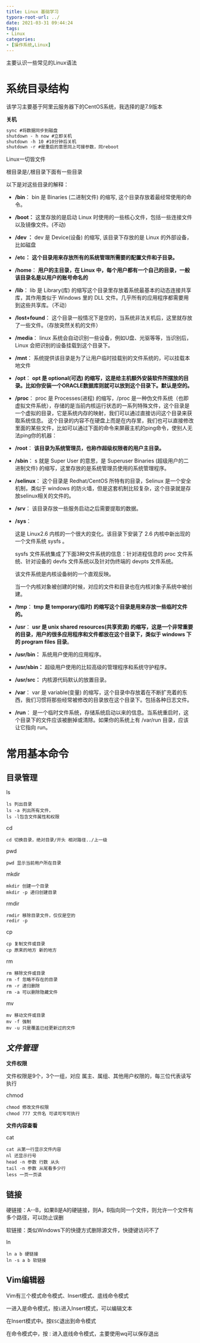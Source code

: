 ```yaml
---
title: Linux 基础学习
typora-root-url: ../
date: 2021-03-31 09:44:24
tags:
- Linux
categories:
- [操作系统,Linux]
---
```


主要认识一些常见的Linux语法

<!--more-->

# **系统目录结构**

该学习主要基于阿里云服务器下的CentOS系统，我选择的是7.9版本

**关机**

```xml
sync #将数据同步到磁盘
shutdown - h now #立即关机
shutdown -h 10 #10分钟后关机
shutdown -r #是重启的意思同上可接参数，同reboot
```

Linux一切皆文件

根目录是/,根目录下面有一些目录

以下是对这些目录的解释：

- **/bin**：
  bin 是 Binaries (二进制文件) 的缩写, 这个目录存放着最经常使用的命令。

- **/boot：**
  这里存放的是启动 Linux 时使用的一些核心文件，包括一些连接文件以及镜像文件。(不动)

- **/dev ：**
  dev 是 Device(设备) 的缩写, 该目录下存放的是 Linux 的外部设备，比如磁盘

- **/etc：**
  **这个目录用来存放所有的系统管理所需要的配置文件和子目录。**

- **/home**：
  **用户的主目录，在 Linux 中，每个用户都有一个自己的目录，一般该目录名是以用户的账号命名的**

- **/lib**：
  lib 是 Library(库) 的缩写这个目录里存放着系统最基本的动态连接共享库，其作用类似于 Windows 里的 DLL 文件。几乎所有的应用程序都需要用到这些共享库。（不动）

- **/lost+found**：
  这个目录一般情况下是空的，当系统非法关机后，这里就存放了一些文件。（存放突然关机的文件）

- **/media**：
  linux 系统会自动识别一些设备，例如U盘、光驱等等，当识别后，Linux 会把识别的设备挂载到这个目录下。

- **/mnt**：
  系统提供该目录是为了让用户临时挂载别的文件系统的，可以挂载本地文件

- **/opt**：
  **opt 是 optional(可选) 的缩写，这是给主机额外安装软件所摆放的目录。比如你安装一个ORACLE数据库则就可以放到这个目录下。默认是空的。**

- **/proc**：
  proc 是 Processes(进程) 的缩写，/proc 是一种伪文件系统（也即虚拟文件系统），存储的是当前内核运行状态的一系列特殊文件，这个目录是一个虚拟的目录，它是系统内存的映射，我们可以通过直接访问这个目录来获取系统信息。
  这个目录的内容不在硬盘上而是在内存里，我们也可以直接修改里面的某些文件，比如可以通过下面的命令来屏蔽主机的ping命令，使别人无法ping你的机器：

- **/root**：
  **该目录为系统管理员，也称作超级权限者的用户主目录。**

- **/sbin**：
  s 就是 Super User 的意思，是 Superuser Binaries (超级用户的二进制文件) 的缩写，这里存放的是系统管理员使用的系统管理程序。

- **/selinux**：
  这个目录是 Redhat/CentOS 所特有的目录，Selinux 是一个安全机制，类似于 windows 的防火墙，但是这套机制比较复杂，这个目录就是存放selinux相关的文件的。

- **/srv**：
  该目录存放一些服务启动之后需要提取的数据。

- **/sys**：

  这是 Linux2.6 内核的一个很大的变化。该目录下安装了 2.6 内核中新出现的一个文件系统 sysfs 。

  sysfs 文件系统集成了下面3种文件系统的信息：针对进程信息的 proc 文件系统、针对设备的 devfs 文件系统以及针对伪终端的 devpts 文件系统。

  该文件系统是内核设备树的一个直观反映。

  当一个内核对象被创建的时候，对应的文件和目录也在内核对象子系统中被创建。

- **/tmp**：
  **tmp 是 temporary(临时) 的缩写这个目录是用来存放一些临时文件的。**

- **/usr**：
  **usr 是 unix shared resources(共享资源) 的缩写，这是一个非常重要的目录，用户的很多应用程序和文件都放在这个目录下，类似于 windows 下的 program files 目录**。

- **/usr/bin：**
  系统用户使用的应用程序。

- **/usr/sbin：**
  超级用户使用的比较高级的管理程序和系统守护程序。

- **/usr/src：**
  内核源代码默认的放置目录。

- **/var**：
  var 是 variable(变量) 的缩写，这个目录中存放着在不断扩充着的东西，我们习惯将那些经常被修改的目录放在这个目录下。包括各种日志文件。

- **/run**：
  是一个临时文件系统，存储系统启动以来的信息。当系统重启时，这个目录下的文件应该被删掉或清除。如果你的系统上有 /var/run 目录，应该让它指向 run。



# **常用基本命令**

## **目录管理**

ls

```
ls 列出目录
ls -a 列出所有文件，
ls -l包含文件属性和权限
```

cd

```
cd 切换目录，绝对目录/开头 相对路径../上一级
```

pwd

```
pwd 显示当前用户所在目录
```

mkdir

```
mkdir 创建一个目录
mkdir -p 递归创建目录
```

rmdir

```
rmdir 移除目录文件，仅仅是空的
redir -p
```

cp

```
cp 复制文件或目录
cp 原来的地方 新的地方
```

rm

```
rm 移除文件或目录
rm -f 忽略不存在的目录
rm -r 递归删除
rm -a 可以删除隐藏文件
```

mv

```
mv 移动文件或目录
mv -f 强制
mv -u 只是覆盖已经更新过的文件

```

## *文件管理*

**文件权限**

文件权限是9个，3个一组，对应 属主、属组、其他用户权限的，每三位代表读写执行

chmod

```
chmod 修改文件权限
chmod 777 文件名 可读可写可执行
```

**文件内容查看**

cat

```
cat 从第一行显示文件内容
nl 还显示行号
head -n 参数 行数 从头
tail -n 参数 从尾看多少行
less 一页一页读

```

## **链接**

硬链接：A--B，如果B是A的硬链接，则A，B指向同一个文件，则允许一个文件有多个路径，可以防止误删

软链接：类似Windows下的快捷方式删除源文件，快捷键访问不了

ln

```
ln a b 硬链接
ln -s a b 软链接
```



## **Vim编辑器**

Vim有三个模式命令模式、Insert模式、底线命令模式

一进入是命令模式，按`i`进入Insert模式，可以编辑文本

在Insert模式中。按`ESC`退出到命令模式

在命令模式中，按`：`进入底线命令模式，主要使用wq可以保存退出